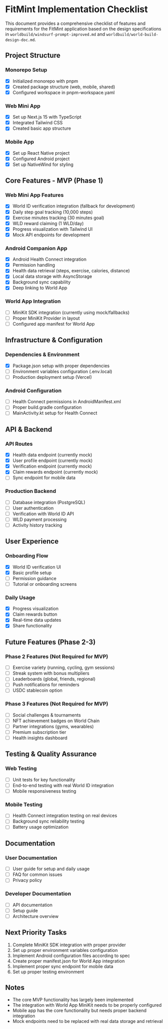 # FitMint Implementation Checklist

This document provides a comprehensive checklist of features and requirements for the FitMint application based on the design specifications in `worldbuild/windsurf-prompt-improved.md` and `worldbuild/world-build-design-doc.md`.

## Project Structure

### Monorepo Setup
- [x] Initialized monorepo with pnpm
- [x] Created package structure (web, mobile, shared)
- [x] Configured workspace in pnpm-workspace.yaml

### Web Mini App
- [x] Set up Next.js 15 with TypeScript
- [x] Integrated Tailwind CSS
- [x] Created basic app structure

### Mobile App
- [x] Set up React Native project
- [x] Configured Android project
- [x] Set up NativeWind for styling

## Core Features - MVP (Phase 1)

### Web Mini App Features
- [x] World ID verification integration (fallback for development)
- [x] Daily step goal tracking (10,000 steps)
- [x] Exercise minutes tracking (30 minutes goal)
- [x] WLD reward claiming (1 WLD/day)
- [x] Progress visualization with Tailwind UI
- [x] Mock API endpoints for development

### Android Companion App
- [x] Android Health Connect integration
- [x] Permission handling
- [x] Health data retrieval (steps, exercise, calories, distance)
- [x] Local data storage with AsyncStorage
- [x] Background sync capability
- [x] Deep linking to World App

### World App Integration
- [ ] MiniKit SDK integration (currently using mock/fallbacks)
- [ ] Proper MiniKit Provider in layout
- [ ] Configured app manifest for World App

## Infrastructure & Configuration

### Dependencies & Environment
- [x] Package.json setup with proper dependencies
- [ ] Environment variables configuration (.env.local)
- [ ] Production deployment setup (Vercel)

### Android Configuration
- [ ] Health Connect permissions in AndroidManifest.xml
- [ ] Proper build.gradle configuration
- [ ] MainActivity.kt setup for Health Connect

## API & Backend

### API Routes
- [x] Health data endpoint (currently mock)
- [x] User profile endpoint (currently mock)
- [x] Verification endpoint (currently mock)
- [x] Claim rewards endpoint (currently mock)
- [ ] Sync endpoint for mobile data

### Production Backend
- [ ] Database integration (PostgreSQL)
- [ ] User authentication
- [ ] Verification with World ID API
- [ ] WLD payment processing
- [ ] Activity history tracking

## User Experience

### Onboarding Flow
- [x] World ID verification UI
- [x] Basic profile setup
- [ ] Permission guidance
- [ ] Tutorial or onboarding screens

### Daily Usage
- [x] Progress visualization
- [x] Claim rewards button
- [x] Real-time data updates
- [x] Share functionality

## Future Features (Phase 2-3)

### Phase 2 Features (Not Required for MVP)
- [ ] Exercise variety (running, cycling, gym sessions)
- [ ] Streak system with bonus multipliers
- [ ] Leaderboards (global, friends, regional)
- [ ] Push notifications for reminders
- [ ] USDC stablecoin option

### Phase 3 Features (Not Required for MVP)
- [ ] Social challenges & tournaments
- [ ] NFT achievement badges on World Chain
- [ ] Partner integrations (gyms, wearables)
- [ ] Premium subscription tier
- [ ] Health insights dashboard

## Testing & Quality Assurance

### Web Testing
- [ ] Unit tests for key functionality
- [ ] End-to-end testing with real World ID integration
- [ ] Mobile responsiveness testing

### Mobile Testing
- [ ] Health Connect integration testing on real devices
- [ ] Background sync reliability testing
- [ ] Battery usage optimization

## Documentation

### User Documentation
- [ ] User guide for setup and daily usage
- [ ] FAQ for common issues
- [ ] Privacy policy

### Developer Documentation
- [ ] API documentation
- [ ] Setup guide
- [ ] Architecture overview

## Next Priority Tasks

1. Complete MiniKit SDK integration with proper provider
2. Set up proper environment variables configuration
3. Implement Android configuration files according to spec
4. Create proper manifest.json for World App integration
5. Implement proper sync endpoint for mobile data
6. Set up proper testing environment

## Notes

- The core MVP functionality has largely been implemented
- The integration with World App MiniKit needs to be properly configured
- Mobile app has the core functionality but needs proper backend integration
- Mock endpoints need to be replaced with real data storage and retrieval
